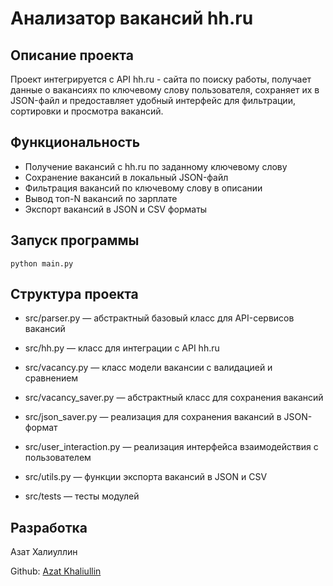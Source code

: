 # Анализатор вакансий hh.ru

## Описание проекта

Проект интегрируется с API hh.ru - сайта по поиску работы, получает данные о вакансиях по ключевому слову пользователя, сохраняет их в JSON-файл и предоставляет удобный интерфейс для фильтрации, сортировки и просмотра вакансий.

## Функциональность

- Получение вакансий с hh.ru по заданному ключевому слову 
- Сохранение вакансий в локальный JSON-файл
- Фильтрация вакансий по ключевому слову в описании
- Вывод топ-N вакансий по зарплате
- Экспорт вакансий в JSON и CSV форматы

## Запуск программы

```python main.py```

##  Структура проекта

- src/parser.py — абстрактный базовый класс для API-сервисов вакансий

- src/hh.py — класс для интеграции с API hh.ru

- src/vacancy.py — класс модели вакансии с валидацией и сравнением

- src/vacancy_saver.py — абстрактный класс  для сохранения вакансий

- src/json_saver.py — реализация для сохранения вакансий в JSON-формат

- src/user_interaction.py — реализация интерфейса взаимодействия с пользователем

- src/utils.py — функции экспорта вакансий в JSON и CSV

- src/tests — тесты модулей

## Разработка

Азат Халиуллин

Github:
[Azat Khaliullin](https://github.com/AzatAlfredovich)